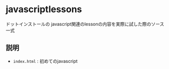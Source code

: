 javascriptlessons
======================
ドットインストールの javascript関連のlessonの内容を実際に試した際のソース一式

説明
------
+   `index.html` :
    初めてのjavascript
